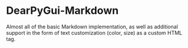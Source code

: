 # DearPyGui-Markdown
Almost all of the basic Markdown implementation, as well as additional support in the form of text customization (color, size) as a custom HTML tag.
